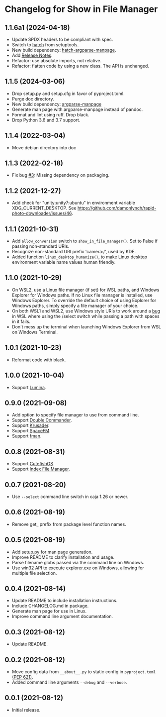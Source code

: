 Changelog for Show in File Manager
==================================

1.1.6a1 (2024-04-18)
--------------------
 - Update SPDX headers to be compliant with spec.
 - Switch to [hatch](https://hatch.pypa.io/latest/) from setuptools.
 - New build dependency: [hatch-argparse-manpage](https://github.com/damonlynch/hatch-argparse-manpage).
 - Add [Release Notes](RELEASE_NOTES.md).
 - Refactor: use absolute imports, not relative.
 - Refactor: flatten code by using a new class. The API is unchanged.

1.1.5 (2024-03-06)
------------------
 - Drop setup.py and setup.cfg in favor of pyproject.toml.
 - Purge doc directory.
 - New build dependency: [argparse-manpage](https://github.com/praiskup/argparse-manpage)
 - Generate man page with argparse-manpage instead of pandoc.
 - Format and lint using ruff. Drop black.
 - Drop Python 3.6 and 3.7 support.

1.1.4 (2022-03-04)
------------------
 - Move debian directory into doc

1.1.3 (2022-02-18)
------------------
 - Fix bug [#3](https://github.com/damonlynch/showinfilemanager/issues/3):
   Missing dependency on packaging.

1.1.2 (2021-12-27)
------------------
 - Add check for "unity:unity7:ubuntu" in environment variable
   XDG_CURRENT_DESKTOP. 
   See https://github.com/damonlynch/rapid-photo-downloader/issues/46.

1.1.1 (2021-10-31)
------------------
 - Add `allow_conversion` switch to `show_in_file_manager()`. Set to False 
   if passing non-standard URIs.
 - Recognize non-standard URI prefix 'camera:/', used by KDE.
 - Added function `linux_desktop_humanize()`, to make Linux desktop environment 
   variable name values human friendly.

1.1.0 (2021-10-29)
------------------
 - On WSL2, use a Linux file manager (if set) for WSL paths, and Windows 
   Explorer for Windows paths. If no Linux file manager is installed, use 
   Windows Explorer. To override the default choice of using Explorer for 
   Windows paths, simply specify a file manager of your choice.
 - On both WSL1 and WSL2, use Windows style URIs to work around a
   [bug](https://github.com/microsoft/WSL/issues/7603) in WSL where using 
   the /select switch while passing a path with spaces in it fails.
 - Don't mess up the terminal when launching Windows Explorer from WSL 
   on Windows Terminal.
 
1.0.1 (2021-10-23)
-----------------
 - Reformat code with black.

1.0.0 (2021-10-04)
------------------
 - Support [Lumina](https://lumina-desktop.org/).

0.9.0 (2021-09-08)
------------------
 - Add option to specify file manager to use from command line.
 - Support [Double Commander](https://doublecmd.sourceforge.io/).
 - Support [Krusader](https://krusader.org/).
 - Support [SpaceFM](https://ignorantguru.github.io/spacefm/).
 - Support [fman](https://fman.io/).

0.0.8 (2021-08-31)
------------------
 - Support [CutefishOS](https://en.cutefishos.com/).
 - Support [Index File Manager](https://invent.kde.org/maui/index-fm).

0.0.7 (2021-08-20)
------------------
 - Use `--select` command line switch in caja 1.26 or newer.

0.0.6 (2021-08-19)
------------------
 - Remove get_ prefix from package level function names.

0.0.5 (2021-08-19)
------------------
 - Add setup.py for man page generation.
 - Improve README to clarify installation and usage.
 - Parse filename globs passed via the command line on Windows.
 - Use win32 API to execute explorer.exe on Windows, allowing for
   multiple file selection.

0.0.4 (2021-08-14)
------------------
 - Update README to include installation instructions.
 - Include CHANGELOG.md in package.
 - Generate man page for use in Linux.
 - Improve command line argument documentation.

0.0.3 (2021-08-12)
------------------
 - Update README.

0.0.2 (2021-08-12)
------------------
 - Move config data from `__about__.py` to static config in 
   `pyproject.toml` [(PEP 621)](https://www.python.org/dev/peps/pep-0621/).
 - Added command line arguments `--debug` and `--verbose`.

0.0.1 (2021-08-12)
------------------
 - Initial release.
